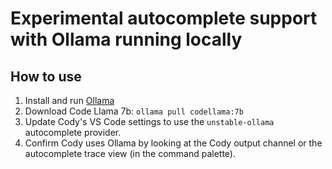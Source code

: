 # Experimental autocomplete support with Ollama running locally

## How to use

1. Install and run [Ollama](https://ollama.ai/)
2. Download Code Llama 7b: `ollama pull codellama:7b`
3. Update Cody's VS Code settings to use the `unstable-ollama` autocomplete provider.
4. Confirm Cody uses Ollama by looking at the Cody output channel or the autocomplete trace view (in the command palette).
